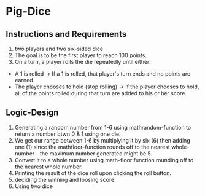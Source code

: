 # Pig-Dice
## Instructions and Requirements
1. two players and two six-sided dice.
2. The goal is to be the first player to reach 100 points.
3. On a turn, a player rolls the die repeatedly until either:
  - A 1 is rolled -> If a 1 is rolled, that player's turn ends and no points are earned
  - The player chooses to hold (stop rolling) -> If the player chooses to hold, all of the points rolled during that turn are added to his or her score.
## Logic-Design
1. Generating a random number from 1-6 using mathrandom-function to return a number btwn 0 & 1 using one die.
2. We get our range between 1-6 by multiplying it by six (6) then adding one (1) since the mathfloor-function
    rounds off to the nearest whole-number - the maximum number generated might be 5.
3. Convert it to a whole number using math-floor function rounding off to the nearest whole number.
4. Printing the result of the dice roll upon clicking the roll button.
5. deciding the winning and loosing score.
6. Using two dice
